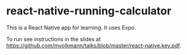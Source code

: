 # react-native-running-calculator

This is a React Native app for learning.
It uses Expo.

To run see instructions in the slides at
<https://github.com/mvolkmann/talks/blob/master/react-native.key.pdf>.
